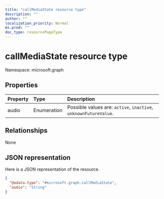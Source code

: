 ```yaml
---
title: "callMediaState resource type"
description: ""
author: ""
localization_priority: Normal
ms.prod: ""
doc_type: resourcePageType
---
```


# callMediaState resource type


Namespace: microsoft.graph



## Properties
|Property|Type|Description|
|:---|:---|:---|
|audio|Enumeration| Possible values are: `active`, `inactive`, `unknownFutureValue`.|

## Relationships
None

## JSON representation
Here is a JSON representation of the resource.
<!-- {
  "blockType": "resource",
  "@odata.type": "microsoft.graph.callMediaState"
}
-->
``` json
{
  "@odata.type": "#microsoft.graph.callMediaState",
  "audio": "String"
}
```

